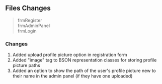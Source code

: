 ## Files Changes
> frmRegister <br/>
> frmAdminPanel <br/>
> frmLogin <br/>

### Changes
1. Added upload profile picture option in registration form
2. Added "image" tag to BSON representation classes for storing profile picture paths
3. Added an option to show the path of the user's profile picture new to their name in the admin panel (if they have one uploaded)
